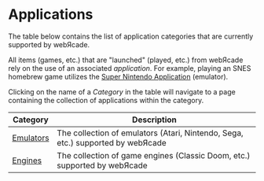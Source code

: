 # Applications

The table below contains the list of application categories that are currently supported by webЯcade. 

All items (games, etc.) that are "launched" (played, etc.) from webЯcade rely on the use of an associated *application*. For example, playing an SNES homebrew game utilizes the [Super Nintendo Application](../apps/emulators/snes/index.md) (emulator).

Clicking on the name of a *Category* in the table will navigate to a page containing the collection of applications within the category.

| __Category__ | __Description__ |
|----------|------|
| [Emulators](./emulators/index.md) | The collection of emulators (Atari, Nintendo, Sega, etc.) supported by webЯcade |
| [Engines](./engines/index.md) | The collection of game engines (Classic Doom, etc.) supported by webЯcade |
